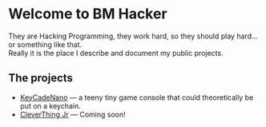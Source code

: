 	
# Welcome to BM Hacker

They are Hacking Programming, they work hard, so they should play hard... or something like that.  
Really it is the place I describe and document my public projects.

## The projects

* [KeyCadeNano](KeyCadeNano.md) — a teeny tiny game console that could theoretically be put on a keychain. 
* [CleverThing Jr](CleverThingJr.md) — Coming soon!

